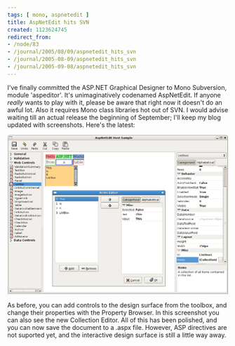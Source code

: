 ```yaml
---
tags: [ mono, aspnetedit ]
title: AspNetEdit hits SVN
created: 1123624745
redirect_from:
- /node/83
- /journal/2005/08/09/aspnetedit_hits_svn
- /journal/2005-08-09/aspnetedit_hits_svn
- /journal/2005-09-08/aspnetedit_hits_svn
---
```

I've finally committed the ASP.NET Graphical Designer to Mono Subversion, module
'aspeditor'. It's unimaginatively codenamed AspNetEdit. If anyone *really* wants
to play with it, please be aware that right now it doesn't do an awful lot. Also
it requires Mono class libraries hot out of SVN. I would advise waiting till an
actual release the beginning of September; I'll keep my blog updated with
screenshots.<!--break--> Here's the latest:

![Screenshot of AspNetEdit](/files/images/MonoScreenshots/AspNetEdit2.png)

As before, you can add controls to the design surface from the toolbox, and
change their properties with the Property Browser. In this screenshot you can
also see the new Collection Editor. All of this has been polished, and you can
now save the document to a .aspx file. However, ASP directives are not suported
yet, and the interactive design surface is still a little way away.
